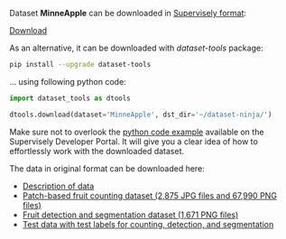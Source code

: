Dataset **MinneApple** can be downloaded in [Supervisely format](https://developer.supervisely.com/api-references/supervisely-annotation-json-format):

 [Download](https://assets.supervisely.com/supervisely-supervisely-assets-public/teams_storage/o/u/f5/Kn20nfsrmxXdoGzipC7kedVmBpIDrJLq8qzldfNUh49z0JyeGO3eq9qCCBySIY1owncsMCHHuBQUJiXlDeVYAyHXScRQdwli0khoGqAYQFT0ahgi1oCb5Re2waI6.tar)

As an alternative, it can be downloaded with *dataset-tools* package:
``` bash
pip install --upgrade dataset-tools
```

... using following python code:
``` python
import dataset_tools as dtools

dtools.download(dataset='MinneApple', dst_dir='~/dataset-ninja/')
```
Make sure not to overlook the [python code example](https://developer.supervisely.com/getting-started/python-sdk-tutorials/iterate-over-a-local-project) available on the Supervisely Developer Portal. It will give you a clear idea of how to effortlessly work with the downloaded dataset.

The data in original format can be downloaded here:

- [Description of data](https://conservancy.umn.edu/bitstream/handle/11299/206575/MinneApple%20Data%20README.txt?sequence=14&isAllowed=y)
- [Patch-based fruit counting dataset (2,875 JPG files and 67,990 PNG files)](https://conservancy.umn.edu/bitstream/handle/11299/206575/counting.tar.gz?sequence=1&isAllowed=y)
- [Fruit detection and segmentation dataset (1,671 PNG files)](https://conservancy.umn.edu/bitstream/handle/11299/206575/detection.tar.gz?sequence=2&isAllowed=y)
- [Test data with test labels for counting, detection, and segmentation](https://conservancy.umn.edu/bitstream/handle/11299/206575/test_data.zip?sequence=16&isAllowed=y)
